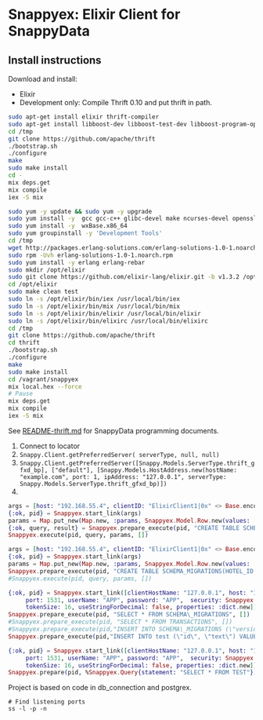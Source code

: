 # Snappyex: Elixir Client for SnappyData

## Install instructions

Download and install:

* Elixir
* Development only: Compile Thrift 0.10 and put thrift in path.
```bash
sudo apt-get install elixir thrift-compiler
sudo apt-get install libboost-dev libboost-test-dev libboost-program-options-dev libevent-dev automake libtool flex bison pkg-config g++ libssl-dev 
cd /tmp 
git clone https://github.com/apache/thrift
./bootstrap.sh
./configure 
make 
sudo make install
cd -
mix deps.get
mix compile 
iex -S mix
```

```bash
sudo yum -y update && sudo yum -y upgrade
sudo yum install -y  gcc gcc-c++ glibc-devel make ncurses-devel openssl-devel autoconf java-1.8.0-openjdk-devel git
sudo yum install -y  wxBase.x86_64
sudo yum groupinstall -y 'Development Tools'
cd /tmp
wget http://packages.erlang-solutions.com/erlang-solutions-1.0-1.noarch.rpm
sudo rpm -Uvh erlang-solutions-1.0-1.noarch.rpm
sudo yum install -y erlang erlang-rebar
sudo mkdir /opt/elixir
sudo git clone https://github.com/elixir-lang/elixir.git -b v1.3.2 /opt/elixir
cd /opt/elixir
sudo make clean test
sudo ln -s /opt/elixir/bin/iex /usr/local/bin/iex
sudo ln -s /opt/elixir/bin/mix /usr/local/bin/mix
sudo ln -s /opt/elixir/bin/elixir /usr/local/bin/elixir
sudo ln -s /opt/elixir/bin/elixirc /usr/local/bin/elixirc
cd /tmp 
git clone https://github.com/apache/thrift
cd thrift
./bootstrap.sh
./configure 
make 
sudo make install
cd /vagrant/snappyex
mix local.hex --force
# Pause
mix deps.get
mix compile 
iex -S mix
```

See [README-thrift.md](https://github.com/SnappyDataInc/snappydata/blob/master/snappy-tools/README-thrift.md) for SnappyData programming documents.

1. Connect to locator
2. `Snappy.Client.getPreferredServer(
      serverType, null, null)`
3. `Snappy.Client.getPreferredServer([Snappy.Models.ServerType.thrift_gfxd_bp], ["default"], [Snappy.Models.HostAddress.new(hostName: "example.com", port: 1, ipAddress: "127.0.0.1", serverType: Snappy.Models.ServerType.thrift_gfxd_bp)])`
4.
```elixir
args = [host: "192.168.55.4", clientID: "ElixirClient1|0x" <> Base.encode16(inspect self), port: 1531, userName: "APP", password: "APP",  security: Snappyex.Model.SecurityMechanism.plain,  tokenSize: 16, useStringForDecimal: false, properties: :dict.new()]
{:ok, pid} = Snappyex.start_link(args)
params = Map.put_new(Map.new, :params, Snappyex.Model.Row.new(values: []))
{:ok, query, result} = Snappyex.prepare_execute(pid, "CREATE TABLE SCHEMA_MIGRATIONS(HOTEL_ID INT NOT NULL, BOOKING_DATE DATE NOT NULL,ROOMS_TAKEN INT DEFAULT 0, PRIMARY KEY (HOTEL_ID, BOOKING_DATE));", params, [])
Snappyex.execute(pid, query, params, [])

args = [host: "192.168.55.4", clientID: "ElixirClient1|0x" <> Base.encode16(inspect self), port: 1531, userName: "APP", password: "APP",  security: Snappyex.Model.SecurityMechanism.plain,  tokenSize: 16, useStringForDecimal: false, properties: :dict.new()]
{:ok, pid} = Snappyex.start_link(args)
params = Map.put_new(Map.new, :params, Snappyex.Model.Row.new(values: []))
Snappyex.prepare_execute(pid, "CREATE TABLE SCHEMA_MIGRATIONS(HOTEL_ID INT NOT NULL, BOOKING_DATE DATE NOT NULL,ROOMS_TAKEN INT DEFAULT 0, PRIMARY KEY (HOTEL_ID, BOOKING_DATE));", params, [])
#Snappyex.execute(pid, query, params, [])
```

```elixir
{:ok, pid} = Snappyex.start_link([clientHostName: "127.0.0.1", host: "192.168.1.80", clientID: "ElixirClient1|0x" <> Base.encode16(inspect self), 
     port: 1531, userName: "APP", password: "APP",  security: Snappyex.Model.SecurityMechanism.plain, 
     tokenSize: 16, useStringForDecimal: false, properties: :dict.new])
Snappyex.prepare_execute(pid, "SELECT * FROM SCHEMA\_MIGRATIONS", [])  
#Snappyex.prepare_execute(pid, "SELECT * FROM TRANSACTIONS", [])  
#Snappyex.prepare_execute(pid,"INSERT INTO SCHEMA\_MIGRATIONS (\"version\", \"inserted\_at\") VALUES (1, CURRENT\_TIMESTAMP)", [])
Snappyex.prepare_execute(pid,"INSERT INTO test (\"id\", \"text\") VALUES ($1, $2)", [42, "fortytwo"])
```

```elixir
{:ok, pid} = Snappyex.start_link([clientHostName: "127.0.0.1", host: "192.168.1.80", clientID: "ElixirClient1|0x" <> Base.encode16(inspect self), 
     port: 1531, userName: "APP", password: "APP",  security: Snappyex.Model.SecurityMechanism.plain, 
     tokenSize: 16, useStringForDecimal: false, properties: :dict.new])
Snappyex.prepare(pid, %Snappyex.Query{statement: "SELECT * FROM TEST"}) 
```

Project is based on code in db_connection and postgrex.

```
# Find listening ports
ss -l -p -n
```
